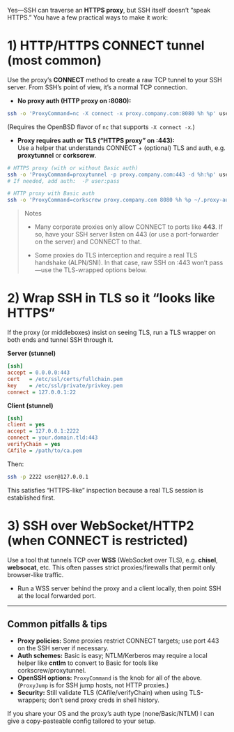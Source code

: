 Yes—SSH can traverse an **HTTPS proxy**, but SSH itself doesn’t “speak HTTPS.” You have a few practical ways to make it work:

# 1) HTTP/HTTPS CONNECT tunnel (most common)

Use the proxy’s **CONNECT** method to create a raw TCP tunnel to your SSH server. From SSH’s point of view, it’s a normal TCP connection.

- **No proxy auth (HTTP proxy on :8080):**

```bash
ssh -o 'ProxyCommand=nc -X connect -x proxy.company.com:8080 %h %p' user@ssh.example.com
```

(Requires the OpenBSD flavor of `nc` that supports `-X connect -x`.)

- **Proxy requires auth or TLS (“HTTPS proxy” on :443):**  
    Use a helper that understands CONNECT + (optional) TLS and auth, e.g. **proxytunnel** or **corkscrew**.

```bash
# HTTPS proxy (with or without Basic auth)
ssh -o 'ProxyCommand=proxytunnel -p proxy.company.com:443 -d %h:%p' user@ssh.example.com
# If needed, add auth:  -P user:pass
```

```bash
# HTTP proxy with Basic auth
ssh -o 'ProxyCommand=corkscrew proxy.company.com 8080 %h %p ~/.proxy-auth' user@ssh.example.com
```

> Notes
>
> - Many corporate proxies only allow CONNECT to ports like **443**. If so, have your SSH server listen on 443 (or use a port-forwarder on the server) and CONNECT to that.
>
> - Some proxies do TLS interception and require a real TLS handshake (ALPN/SNI). In that case, raw SSH on :443 won’t pass—use the TLS-wrapped options below.
>

# 2) Wrap SSH in TLS so it “looks like HTTPS”

If the proxy (or middleboxes) insist on seeing TLS, run a TLS wrapper on both ends and tunnel SSH through it.

**Server (stunnel)**

```ini
[ssh]
accept = 0.0.0.0:443
cert   = /etc/ssl/certs/fullchain.pem
key    = /etc/ssl/private/privkey.pem
connect = 127.0.0.1:22
```

**Client (stunnel)**

```ini
[ssh]
client = yes
accept = 127.0.0.1:2222
connect = your.domain.tld:443
verifyChain = yes
CAfile = /path/to/ca.pem
```

Then:

```bash
ssh -p 2222 user@127.0.0.1
```

This satisfies “HTTPS-like” inspection because a real TLS session is established first.

# 3) SSH over WebSocket/HTTP2 (when CONNECT is restricted)

Use a tool that tunnels TCP over **WSS** (WebSocket over TLS), e.g. **chisel**, **websocat**, etc. This often passes strict proxies/firewalls that permit only browser-like traffic.

- Run a WSS server behind the proxy and a client locally, then point SSH at the local forwarded port.

---

## Common pitfalls & tips

- **Proxy policies:** Some proxies restrict CONNECT targets; use port 443 on the SSH server if necessary.
- **Auth schemes:** Basic is easy; NTLM/Kerberos may require a local helper like **cntlm** to convert to Basic for tools like corkscrew/proxytunnel.
- **OpenSSH options:** `ProxyCommand` is the knob for all of the above. (`ProxyJump` is for SSH jump hosts, not HTTP proxies.)
- **Security:** Still validate TLS (CAfile/verifyChain) when using TLS-wrappers; don’t send proxy creds in shell history.

If you share your OS and the proxy’s auth type (none/Basic/NTLM) I can give a copy-pasteable config tailored to your setup.
